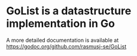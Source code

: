 # GoList is a datastructure implementation in Go

A more detailed documentation is available at https://godoc.org/github.com/rasmusj-se/GoList
